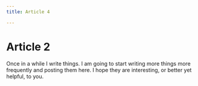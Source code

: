 ```yaml
---
title: Article 4

---
```


# Article 2

Once in a while I write things. I am going
to start writing more things more frequently
and posting them here. I hope they are
interesting, or better yet helpful, to you.
